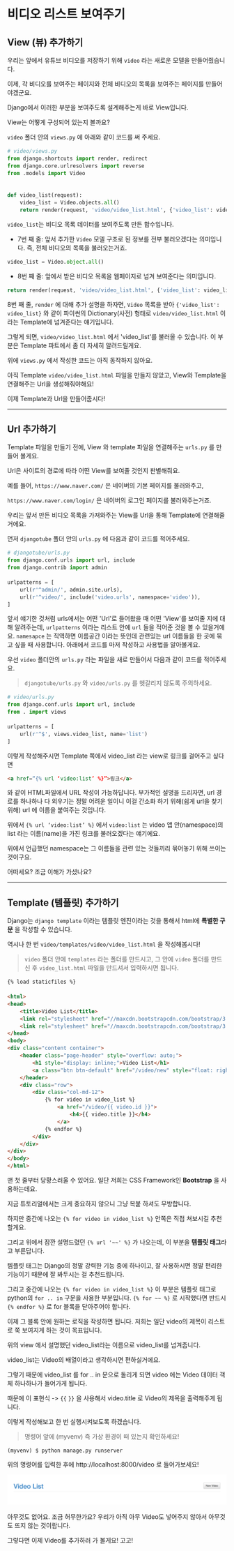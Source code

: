 # 비디오 리스트 보여주기

## View (뷰) 추가하기

우리는 앞에서 유튜브 비디오를 저장하기 위해 `video` 라는 새로운 모델을 만들어줬습니다.

이제, 각 비디오를 보여주는 페이지와 전체 비디오의 목록을 보여주는 페이지를 만들어야겠군요.

Django에서 이러한 부분을 보여주도록 설계해주는게 바로 View입니다.

View는 어떻게 구성되어 있는지 볼까요?

`video` 폴더 안의 `views.py` 에 아래와 같이 코드를 써 주세요.

```py
# video/views.py
from django.shortcuts import render, redirect
from django.core.urlresolvers import reverse
from .models import Video​


def video_list(request):
    video_list = Video.objects.all()
    return render(request, 'video/video_list.html', {'video_list': video_list})
```

`video_list`는 비디오 목록 데이터를 보여주도록 만든 합수입니다.

- 7번 째 줄: 앞서 추가한 `Video` 모델 구조로 된 정보를 전부 불러오겠다는 의미입니다. 즉, 전체 비디오의 목록을 불러오는거죠.

```py
video_list = Video.object.all()
```

- 8번 째 줄: 앞에서 받은 비디오 목록을 웹페이지로 넘겨 보여준다는 의미입니다.

```py
return render(request, 'video/video_list.html', {'video_list': video_list})
```

8번 째 줄, `render` 에 대해 추가 설명을 하자면, `Video` 목록을 받아 `{'video_list': video_list}` 와 같이 파이썬의 Dictionary(사전) 형태로 `video/video_list.html` 이라는 Template에 넘겨준다는 얘기입니다. 

그렇게 되면, `video/video_list.html` 에서 'video_list'를 불러올 수 있습니다. 이 부분은 Template 파트에서 좀 더 자세히 알려드릴게요.

위에 `views.py` 에서 작성한 코드는 아직 동작하지 않아요. 

아직 Template `video/video_list.html` 파일을 만들지 않았고,  View와  Template을  연결해주는 Url을 생성해줘야해요!

이제 Template과 Url을 만들어줍시다!

---

## Url 추가하기

Template 파일을 만들기 전에, View 와 template 파일을 연결해주는 `urls.py` 를 만들어 볼게요.

Url은 사이트의 경로에 따라 어떤 View를 보여줄 것인지 판별해줘요.

예를 들어, `https://www.naver.com/` 은 네이버의 기본 페이지를 불러와주고,

`https://www.naver.com/login/` 은 네이버의 로그인 페이지를 불러와주는거죠.

우리는 앞서 만든 비디오 목록을 가져와주는 View를 Url을 통해 Template에 연결해줄거에요.

먼저 `djangotube` 폴더 안의 `urls.py` 에 다음과 같이 코드를 적어주세요.

```py
# djangotube/urls.py
from django.conf.urls import url, include
from django.contrib import admin

urlpatterns = [
    url(r'^admin/', admin.site.urls),
    url(r'^video/', include('video.urls', namespace='video')),
]
```

앞서 얘기한 것처럼 urls에서는 어떤 'Url'로 들어왔을 때 어떤 'View'를 보여줄 지에 대해 알려주는데, `urlpatterns` 이라는 리스트 안에 `url` 들을 적어준 것을 볼 수 있을거에요. `namesapce` 는 직역하면 이름공간 이라는 뜻인데 관련있는 url 이름들을 한 곳에 묶고 싶을 때 사용합니다. 아래에서 코드를 마저 작성하고 사용법을 알아볼게요.

우선 `video` 폴더안의 `urls.py` 라는 파일을 새로 만들어서 다음과 같이 코드를 적어주세요.

> `djangotube/urls.py` 와 `video/urls.py` 를 헷갈리지 않도록 주의하세요.

```py
# video/urls.py
from django.conf.urls import url, include
from . import views

urlpatterns = [
    url(r'^$', views.video_list, name='list')
]
```

이렇게 작성해주시면 Template 쪽에서 video_list 라는 view로 링크를 걸어주고 싶다면

```html
<a href=“{% url ‘video:list’ %}”>링크</a>
```

와 같이 HTML파일에서 URL​ 작성이 가능하답니다. 부가적인 설명을 드리자면, url 경로를 하나하나 다 외우기는 정말 어려운 일이니 이걸 간소화 하기 위해(쉽게 url을 찾기 위해) url 에 이름을 붙여주는 것입니다. 

위에서 `{% url ‘video:list’ %}` 에서  `video:list` 는 video 앱 안(namespace)의 list 라는 이름(name)을 가진 링크를 불러오겠다는 얘기에요.

위에서 언급했던 namespace는 그 이름들을 관련 있는 것들끼리 묶어놓기 위해 쓰이는 것이구요. 

어떠세요? 조금 이해가 가셨나요?

---

## Template (템플릿) 추가하기
Django는 `django template` 이라는 템플릿 엔진이라는 것을 통해서 html에 **특별한 구문** 을 작성할 수 있습니다.

역시나 한 번 `video/templates/video/video_list.html` 을 작성해봅시다!

> `video` 폴더 안에 `templates` 라는 폴더를 만드시고, 그 안에 `video` 폴더를 만드신 후 `video_list.html` 파일을 만드셔서 입력하시면 됩니다.

```html
{% load staticfiles %}
​
<html>
<head>
    <title>Video List</title>
    <link rel="stylesheet" href="//maxcdn.bootstrapcdn.com/bootstrap/3.2.0/css/bootstrap.min.css">
    <link rel="stylesheet" href="//maxcdn.bootstrapcdn.com/bootstrap/3.2.0/css/bootstrap-theme.min.css">
</head>
<body>
<div class="content container">
    <header class="page-header" style="overflow: auto;">
        <h1 style="display: inline;">Video List</h1>
        <a class="btn btn-default" href="/video/new" style="float: right;">New Video</a>
    </header>
    <div class="row">
        <div class="col-md-12">
            {% for video in video_list %}
                <a href="/video/{{ video.id }}">
                    <h4>{{ video.title }}</h4>
                </a>
            {% endfor %}
        </div>
    </div>
</div>
</body>
</html>
```

맨 첫 줄부터 당황스러울 수 있어요. 일단 저희는 CSS Framework인 **Bootstrap** 을 사용하는데요.

 지금 튜토리얼에서는 크게 중요하지 않으니 그냥 복붙 하셔도 무방합니다. 

하지만 중간에 나오는 `{% for video in video_list %}` 안쪽은 직접 쳐보시길 추천할게요.

그리고 위에서 잠깐 설명드렸던 `{% url '~~' %}` 가 나오는데, 이 부분을 **템플릿 태그**라고 부른답니다.

템플릿 태그는 Django의 정말 강력한 기능 중에 하나이고, 잘 사용하시면 정말 편리한 기능이기 때문에 잘 봐두시는 걸 추천드립니다.

그리고 중간에 나오는 `{% for video in video_list %}` 이 부분은 템플릿 태그로 python의 `for .. in` 구문을 사용한 부분입니다. `{% for ~~ %}` 로 시작했다면 반드시 `{% endfor %}` 로 for 블록을 닫아주어야 합니다.

이제 그 블록 안에 원하는 로직을 작성하면 됩니다. 저희는 일단 video의 제목이 리스트로 쭉 보여지게 하는 것이 목표입니다. 

위의 view 에서 설명했던 video_list라는 이름으로 video_list를 넘겨줍니다. 

video_list는 Video의 배열이라고 생각하시면 편하실거에요. 

그렇기 때문에 video_list 를 for .. in 문으로 돌리게 되면 video 에는 Video 데이터 객체 하나하나가 들어가게 됩니다. 

때문에 이 표현식 -> `{{` `}}` 을 사용해서 video.title 로 Video의 제목을 출력해주게 됩니다.

이렇게 작성해보고 한 번 실행시켜보도록 하겠습니다.

> 명령어 앞에 (myvenv) 즉 가상 환경이 떠 있는지 확인하세요!

```shell
(myvenv) $ python manage.py runserver
```

위의 명령어를 입력한 후에 http://localhost:8000/video 로 들어가보세요!

![](/assets/empty-video-list.png)


아무것도 없어요. 조금 허무한가요? 우리가 아직 아무 Video도 넣어주지 않아서 아무것도 뜨지 않는 것이랍니다.

그렇다면 이제 Video를 추가하러 가 볼게요! 고고!